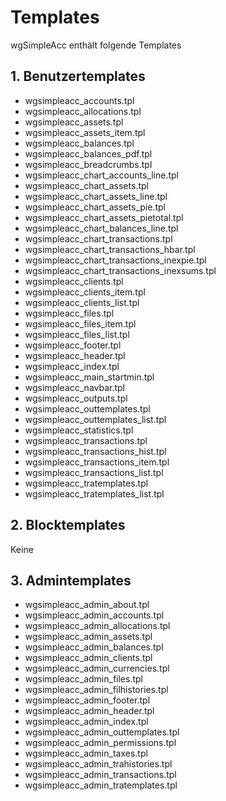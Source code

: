 # Templates

wgSimpleAcc enthält folgende Templates

## 1. Benutzertemplates

* wgsimpleacc\_accounts.tpl
* wgsimpleacc\_allocations.tpl
* wgsimpleacc\_assets.tpl
* wgsimpleacc\_assets\_item.tpl
* wgsimpleacc\_balances.tpl
* wgsimpleacc\_balances\_pdf.tpl
* wgsimpleacc\_breadcrumbs.tpl
* wgsimpleacc\_chart\_accounts_line.tpl
* wgsimpleacc\_chart\_assets.tpl
* wgsimpleacc\_chart\_assets_line.tpl
* wgsimpleacc\_chart\_assets_pie.tpl
* wgsimpleacc\_chart\_assets_pietotal.tpl
* wgsimpleacc\_chart\_balances_line.tpl
* wgsimpleacc\_chart\_transactions.tpl
* wgsimpleacc\_chart\_transactions\_hbar.tpl
* wgsimpleacc\_chart\_transactions\_inexpie.tpl
* wgsimpleacc\_chart\_transactions\_inexsums.tpl
* wgsimpleacc\_clients.tpl
* wgsimpleacc\_clients\_item.tpl
* wgsimpleacc\_clients\_list.tpl
* wgsimpleacc\_files.tpl
* wgsimpleacc\_files\_item.tpl
* wgsimpleacc\_files\_list.tpl
* wgsimpleacc\_footer.tpl
* wgsimpleacc\_header.tpl
* wgsimpleacc\_index.tpl
* wgsimpleacc\_main\_startmin.tpl
* wgsimpleacc\_navbar.tpl
* wgsimpleacc\_outputs.tpl
* wgsimpleacc\_outtemplates.tpl
* wgsimpleacc\_outtemplates\_list.tpl
* wgsimpleacc\_statistics.tpl
* wgsimpleacc\_transactions.tpl
* wgsimpleacc\_transactions\_hist.tpl
* wgsimpleacc\_transactions\_item.tpl
* wgsimpleacc\_transactions\_list.tpl
* wgsimpleacc\_tratemplates.tpl
* wgsimpleacc\_tratemplates\_list.tpl

## 2. Blocktemplates

Keine

## 3. Admintemplates

* wgsimpleacc\_admin\_about.tpl
* wgsimpleacc\_admin\_accounts.tpl
* wgsimpleacc\_admin\_allocations.tpl
* wgsimpleacc\_admin\_assets.tpl
* wgsimpleacc\_admin\_balances.tpl
* wgsimpleacc\_admin\_clients.tpl
* wgsimpleacc\_admin\_currencies.tpl
* wgsimpleacc\_admin\_files.tpl
* wgsimpleacc\_admin\_filhistories.tpl
* wgsimpleacc\_admin\_footer.tpl
* wgsimpleacc\_admin\_header.tpl
* wgsimpleacc\_admin\_index.tpl
* wgsimpleacc\_admin\_outtemplates.tpl
* wgsimpleacc\_admin\_permissions.tpl
* wgsimpleacc\_admin\_taxes.tpl
* wgsimpleacc\_admin\_trahistories.tpl
* wgsimpleacc\_admin\_transactions.tpl
* wgsimpleacc\_admin\_tratemplates.tpl

